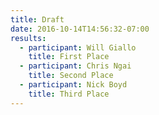 ```yaml
---
title: Draft
date: 2016-10-14T14:56:32-07:00
results:
  - participant: Will Giallo
    title: First Place
  - participant: Chris Ngai
    title: Second Place
  - participant: Nick Boyd
    title: Third Place
---
```


